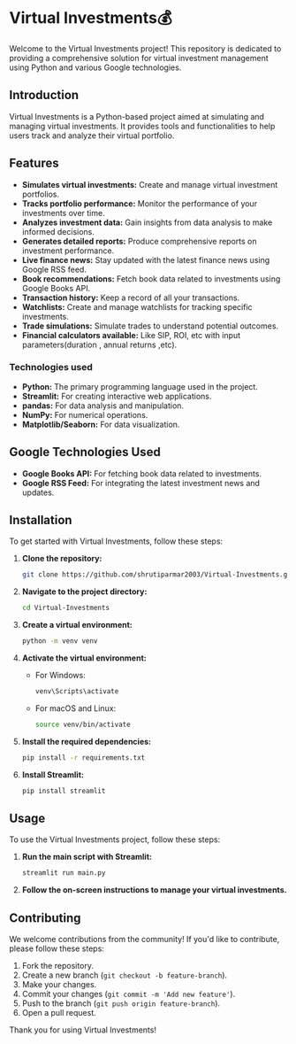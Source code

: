 # Virtual Investments💰

Welcome to the Virtual Investments project! This repository is dedicated to providing a comprehensive solution for virtual investment management using Python and various Google technologies.

## Introduction

Virtual Investments is a Python-based project aimed at simulating and managing virtual investments. It provides tools and functionalities to help users track and analyze their virtual portfolio.

## Features

- **Simulates virtual investments:** Create and manage virtual investment portfolios.
- **Tracks portfolio performance:** Monitor the performance of your investments over time.
- **Analyzes investment data:** Gain insights from data analysis to make informed decisions.
- **Generates detailed reports:** Produce comprehensive reports on investment performance.
- **Live finance news:** Stay updated with the latest finance news using Google RSS feed.
- **Book recommendations:** Fetch book data related to investments using Google Books API.
- **Transaction history:** Keep a record of all your transactions.
- **Watchlists:** Create and manage watchlists for tracking specific investments.
- **Trade simulations:** Simulate trades to understand potential outcomes.
-  **Financial calculators available:** Like SIP, ROI, etc with input parameters(duration , annual returns ,etc). 

### Technologies used

- **Python:** The primary programming language used in the project.
- **Streamlit:** For creating interactive web applications.
- **pandas:** For data analysis and manipulation.
- **NumPy:** For numerical operations.
- **Matplotlib/Seaborn:** For data visualization.


## Google Technologies Used

- **Google Books API:** For fetching book data related to investments.
- **Google RSS Feed:** For integrating the latest investment news and updates.

## Installation

To get started with Virtual Investments, follow these steps:

1. **Clone the repository:**

    ```bash
    git clone https://github.com/shrutiparmar2003/Virtual-Investments.git
    ```

2. **Navigate to the project directory:**

    ```bash
    cd Virtual-Investments
    ```

3. **Create a virtual environment:**

    ```bash
    python -m venv venv
    ```

4. **Activate the virtual environment:**

    - For Windows:
    
        ```bash
        venv\Scripts\activate
        ```

    - For macOS and Linux:
    
        ```bash
        source venv/bin/activate
        ```

5. **Install the required dependencies:**

    ```bash
    pip install -r requirements.txt
    ```

6. **Install Streamlit:**

    ```bash
    pip install streamlit
    ```

## Usage

To use the Virtual Investments project, follow these steps:

1. **Run the main script with Streamlit:**

    ```bash
    streamlit run main.py
    ```

2. **Follow the on-screen instructions to manage your virtual investments.**

## Contributing

We welcome contributions from the community! If you'd like to contribute, please follow these steps:

1. Fork the repository.
2. Create a new branch (`git checkout -b feature-branch`).
3. Make your changes.
4. Commit your changes (`git commit -m 'Add new feature'`).
5. Push to the branch (`git push origin feature-branch`).
6. Open a pull request.


Thank you for using Virtual Investments!

